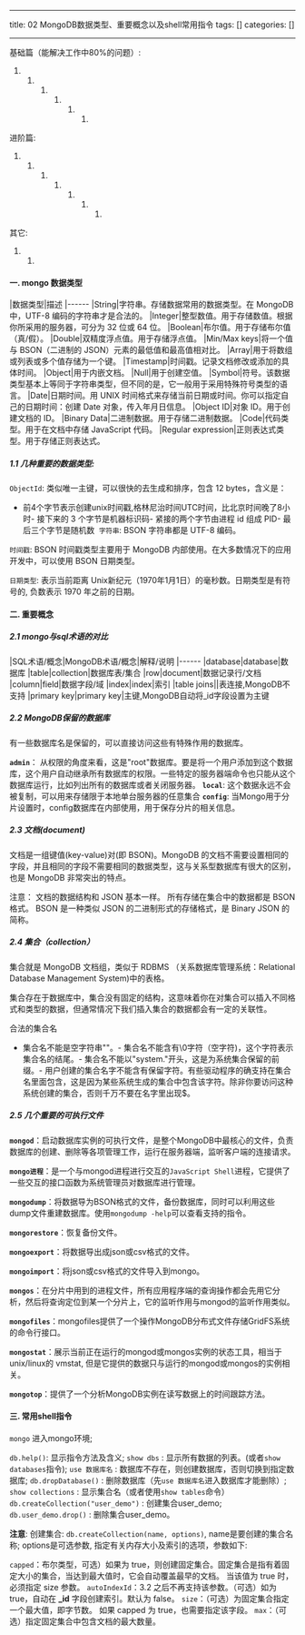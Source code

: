 
--- 
title:  02 MongoDB数据类型、重要概念以及shell常用指令 
tags: []
categories: [] 

---
基础篇（能解决工作中80%的问题）:
1.   1.   1.   1.   1.   1.   
进阶篇:
1.   1.   1.   1.   1.   1.   1.   
其它:
1.   1.   
#### 一. mongo 数据类型

|数据类型|描述
|------
|String|字符串。存储数据常用的数据类型。在 MongoDB 中，UTF-8 编码的字符串才是合法的。
|Integer|整型数值。用于存储数值。根据你所采用的服务器，可分为 32 位或 64 位。
|Boolean|布尔值。用于存储布尔值（真/假）。
|Double|双精度浮点值。用于存储浮点值。
|Min/Max keys|将一个值与 BSON（二进制的 JSON）元素的最低值和最高值相对比。
|Array|用于将数组或列表或多个值存储为一个键。
|Timestamp|时间戳。记录文档修改或添加的具体时间。
|Object|用于内嵌文档。
|Null|用于创建空值。
|Symbol|符号。该数据类型基本上等同于字符串类型，但不同的是，它一般用于采用特殊符号类型的语言。
|Date|日期时间。用 UNIX 时间格式来存储当前日期或时间。你可以指定自己的日期时间：创建 Date 对象，传入年月日信息。
|Object ID|对象 ID。用于创建文档的 ID。
|Binary Data|二进制数据。用于存储二进制数据。
|Code|代码类型。用于在文档中存储 JavaScript 代码。
|Regular expression|正则表达式类型。用于存储正则表达式。

##### 1.1 几种重要的数据类型:

`ObjectId`: 类似唯一主键，可以很快的去生成和排序，包含 12 bytes，含义是：
- 前4个字节表示创建unix时间戳,格林尼治时间UTC时间，比北京时间晚了8小时- 接下来的 3 个字节是机器标识码- 紧接的两个字节由进程 id 组成 PID- 最后三个字节是随机数 <img src="https://img-blog.csdnimg.cn/cb3e9e5732164272913060c9eedba134.png" alt="">
`字符串`: BSON 字符串都是 UTF-8 编码。

`时间戳`: BSON 时间戳类型主要用于 MongoDB 内部使用。在大多数情况下的应用开发中，可以使用 BSON 日期类型。

`日期类型`: 表示当前距离 Unix新纪元（1970年1月1日）的毫秒数。日期类型是有符号的, 负数表示 1970 年之前的日期。

#### 二. 重要概念

##### 2.1 mongo与sql术语的对比

|SQL术语/概念|MongoDB术语/概念|解释/说明
|------
|database|database|数据库
|table|collection|数据库表/集合
|row|document|数据记录行/文档
|column|field|数据字段/域
|index|index|索引
|table joins||表连接,MongoDB不支持
|primary key|primary key|主键,MongoDB自动将_id字段设置为主键

##### 2.2 MongoDB保留的数据库

有一些数据库名是保留的，可以直接访问这些有特殊作用的数据库。

>  
 **`admin`**： 从权限的角度来看，这是"root"数据库。要是将一个用户添加到这个数据库，这个用户自动继承所有数据库的权限。一些特定的服务器端命令也只能从这个数据库运行，比如列出所有的数据库或者关闭服务器。 **`local`**: 这个数据永远不会被复制，可以用来存储限于本地单台服务器的任意集合 **`config`**: 当Mongo用于分片设置时，config数据库在内部使用，用于保存分片的相关信息。 


##### 2.3 文档(document)

文档是一组键值(key-value)对(即 BSON)。MongoDB 的文档不需要设置相同的字段，并且相同的字段不需要相同的数据类型，这与关系型数据库有很大的区别，也是 MongoDB 非常突出的特点。

注意： 文档的数据结构和 JSON 基本一样。 所有存储在集合中的数据都是 BSON 格式。 BSON 是一种类似 JSON 的二进制形式的存储格式，是 Binary JSON 的简称。

##### 2.4 集合（collection）

集合就是 MongoDB 文档组，类似于 RDBMS （关系数据库管理系统：Relational Database Management System)中的表格。

集合存在于数据库中，集合没有固定的结构，这意味着你在对集合可以插入不同格式和类型的数据，但通常情况下我们插入集合的数据都会有一定的关联性。

合法的集合名
- 集合名不能是空字符串""。- 集合名不能含有\0字符（空字符)，这个字符表示集合名的结尾。- 集合名不能以"system."开头，这是为系统集合保留的前缀。- 用户创建的集合名字不能含有保留字符。有些驱动程序的确支持在集合名里面包含，这是因为某些系统生成的集合中包含该字符。除非你要访问这种系统创建的集合，否则千万不要在名字里出现$。
##### 2.5 几个重要的可执行文件

**`mongod`**：启动数据库实例的可执行文件，是整个MongoDB中最核心的文件，负责数据库的创建、删除等各项管理工作，运行在服务器端，监听客户端的连接请求。

**`mongo进程`**：是一个与mongod进程进行交互的`JavaScript Shell`进程，它提供了一些交互的接口函数为系统管理员对数据库进行管理。

**`mongodump`**：将数据导为BSON格式的文件，备份数据库，同时可以利用这些dump文件重建数据库。使用`mongodump -help`可以查看支持的指令。

**`mongorestore`**：恢复备份文件。

**`mongoexport`**：将数据导出成json或csv格式的文件。

**`mongoimport`**：将json或csv格式的文件导入到mongo。

**`mongos`**：在分片中用到的进程文件，所有应用程序端的查询操作都会先用它分析，然后将查询定位到某一个分片上，它的监听作用与mongod的监听作用类似。

**`mongofiles`**：mongofiles提供了一个操作MongoDB分布式文件存储GridFS系统的命令行接口。

**`mongostat`**：展示当前正在运行的mongod或mongos实例的状态工具，相当于unix/linux的 vmstat, 但是它提供的数据只与运行的mongod或mongos的实例相关。

**`mongotop`**：提供了一个分析MongoDB实例在读写数据上的时间跟踪方法。

#### 三. 常用shell指令

`mongo` 进入mongo环境;

`db.help()`: 显示指令方法及含义; `show dbs` : 显示所有数据的列表。(或者`show databases`指令); `use 数据库名` : 数据库不存在，则创建数据库，否则切换到指定数据库; `db.dropDatabase()` : 删除数据库（先`use 数据库名`进入数据库才能删除）; `show collections` : 显示集合名（或者使用`show tables`命令） `db.createCollection("user_demo")` : 创建集合user_demo; `db.user_demo.drop()` : 删除集合user_demo。

**注意**: 创建集合: `db.createCollection(name, options)`, name是要创建的集合名称; options是可选参数, 指定有关内存大小及索引的选项，参数如下:

>  
 `capped`：布尔类型，可选）如果为 true，则创建固定集合。固定集合是指有着固定大小的集合，当达到最大值时，它会自动覆盖最早的文档。 当该值为 true 时，必须指定 size 参数。 `autoIndexId`：3.2 之后不再支持该参数。（可选）如为 true，自动在 **_id** 字段创建索引。默认为 false。 `size`：（可选）为固定集合指定一个最大值，即字节数。 如果 capped 为 true，也需要指定该字段。 `max`：（可选）指定固定集合中包含文档的最大数量。 

